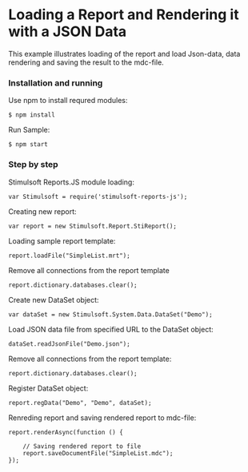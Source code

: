 # Loading a Report and Rendering it with a JSON Data

This example illustrates loading of the report and load Json-data, data rendering and saving the result to the mdc-file.

### Installation and running
Use npm to install requred modules:

    $ npm install

Run Sample:

    $ npm start

### Step by step
Stimulsoft Reports.JS module loading:

    var Stimulsoft = require('stimulsoft-reports-js');

Creating new report:

    var report = new Stimulsoft.Report.StiReport();

Loading sample report template:

    report.loadFile("SimpleList.mrt");

Remove all connections from the report template

    report.dictionary.databases.clear();

Create new DataSet object:

    var dataSet = new Stimulsoft.System.Data.DataSet("Demo");

Load JSON data file from specified URL to the DataSet object:

    dataSet.readJsonFile("Demo.json");

Remove all connections from the report template:

    report.dictionary.databases.clear();

Register DataSet object:

    report.regData("Demo", "Demo", dataSet);

Renreding report and saving rendered report to mdc-file:

    report.renderAsync(function () {
    
        // Saving rendered report to file
        report.saveDocumentFile("SimpleList.mdc");
    });
